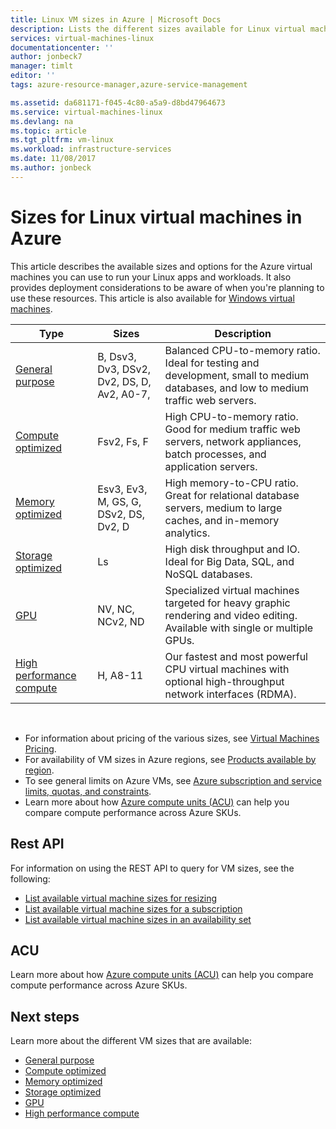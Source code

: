 ```yaml
---
title: Linux VM sizes in Azure | Microsoft Docs
description: Lists the different sizes available for Linux virtual machines in Azure.
services: virtual-machines-linux
documentationcenter: ''
author: jonbeck7
manager: timlt
editor: ''
tags: azure-resource-manager,azure-service-management

ms.assetid: da681171-f045-4c80-a5a9-d8bd47964673
ms.service: virtual-machines-linux
ms.devlang: na
ms.topic: article
ms.tgt_pltfrm: vm-linux
ms.workload: infrastructure-services
ms.date: 11/08/2017
ms.author: jonbeck
---
```


# Sizes for Linux virtual machines in Azure
This article describes the available sizes and options for the Azure virtual machines you can use to run your Linux apps and workloads. It also provides deployment considerations to be aware of when you're planning to use these resources. This article is also available for [Windows virtual machines](../windows/sizes.md?toc=%2fazure%2fvirtual-machines%2fwindows%2ftoc.json).


| Type                     | Sizes           |    Description       |
|--------------------------|-------------------|------------------------------------------------------------------------------------------------------------------------------------|
| [General purpose](sizes-general.md)          | B, Dsv3, Dv3, DSv2, Dv2, DS, D, Av2, A0-7,  | Balanced CPU-to-memory ratio. Ideal for testing and development, small to medium databases, and low to medium traffic web servers. |
| [Compute optimized](sizes-compute.md)        | Fsv2, Fs, F             | High CPU-to-memory ratio. Good for medium traffic web servers, network appliances, batch processes, and application servers.        |
| [Memory optimized](sizes-memory.md)         | Esv3, Ev3, M, GS, G, DSv2, DS, Dv2, D   | High memory-to-CPU ratio. Great for relational database servers, medium to large caches, and in-memory analytics.                 |
| [Storage optimized](sizes-storage.md)        | Ls                | High disk throughput and IO. Ideal for Big Data, SQL, and NoSQL databases.                                                         |
| [GPU](sizes-gpu.md)            | NV, NC, NCv2, ND            | Specialized virtual machines targeted for heavy graphic rendering and video editing. Available with single or multiple GPUs.       |
| [High performance compute](sizes-hpc.md) | H, A8-11          | Our fastest and most powerful CPU virtual machines with optional high-throughput network interfaces (RDMA). 

<br>

- For information about pricing of the various sizes, see [Virtual Machines Pricing](https://azure.microsoft.com/pricing/details/virtual-machines/#Linux). 
- For availability of VM sizes in Azure regions, see [Products available by region](https://azure.microsoft.com/regions/services/).
- To see general limits on Azure VMs, see [Azure subscription and service limits, quotas, and constraints](../../azure-subscription-service-limits.md).
- Learn more about how [Azure compute units (ACU)](acu.md) can help you compare compute performance across Azure SKUs.


## Rest API

For information on using the REST API to query for VM sizes, see the following:

- [List available virtual machine sizes for resizing](https://docs.microsoft.com/rest/api/compute/virtualmachines/virtualmachines-list-sizes-for-resizing)
- [List available virtual machine sizes for a subscription](https://docs.microsoft.com/rest/api/compute/virtualmachines/virtualmachines-list-sizes-region)
- [List available virtual machine sizes in an availability set](
https://docs.microsoft.com/rest/api/compute/virtualmachines/virtualmachines-list-sizes-availability-set)

## ACU

Learn more about how [Azure compute units (ACU)](acu.md) can help you compare compute performance across Azure SKUs.

## Next steps

Learn more about the different VM sizes that are available:
- [General purpose](sizes-general.md)
- [Compute optimized](sizes-compute.md)
- [Memory optimized](sizes-memory.md)
- [Storage optimized](sizes-storage.md)
- [GPU](sizes-gpu.md)
- [High performance compute](sizes-hpc.md)




